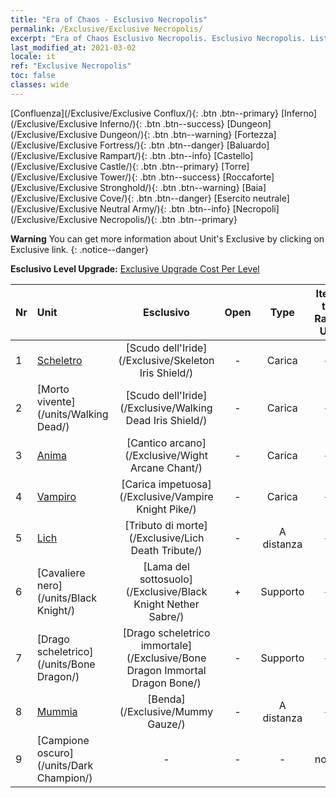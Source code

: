 ```yaml
---
title: "Era of Chaos - Esclusivo Necropolis"
permalink: /Exclusive/Exclusive Necropolis/
excerpt: "Era of Chaos Esclusivo Necropolis. Esclusivo Necropolis. List of Esclusivo Necropolis in Era of Chaos"
last_modified_at: 2021-03-02
locale: it
ref: "Exclusive Necropolis"
toc: false
classes: wide
---
```

 [Confluenza](/Exclusive/Exclusive Conflux/){: .btn .btn--primary} [Inferno](/Exclusive/Exclusive Inferno/){: .btn .btn--success} [Dungeon](/Exclusive/Exclusive Dungeon/){: .btn .btn--warning} [Fortezza](/Exclusive/Exclusive Fortress/){: .btn .btn--danger} [Baluardo](/Exclusive/Exclusive Rampart/){: .btn .btn--info} [Castello](/Exclusive/Exclusive Castle/){: .btn .btn--primary} [Torre](/Exclusive/Exclusive Tower/){: .btn .btn--success} [Roccaforte](/Exclusive/Exclusive Stronghold/){: .btn .btn--warning} [Baia](/Exclusive/Exclusive Cove/){: .btn .btn--danger} [Esercito neutrale](/Exclusive/Exclusive Neutral Army/){: .btn .btn--info} [Necropoli](/Exclusive/Exclusive Necropolis/){: .btn .btn--primary} 

**Warning** You can get more information about Unit's Exclusive by clicking on Exclusive link. 
{: .notice--danger}

 **Esclusivo Level Upgrade:** [Exclusive Upgrade Cost Per Level](/Exclusive/ExclusiveUpgradeCostPerLevel/)

  | Nr |         Unit        | Esclusivo | Open  |    Type   |  Item to Rank UP      |  Skin   |
  |:---|:--------------------|:-------------:|:-----:|:---------:|:---------------------:|:-------:|
  | 1  | [Scheletro](/units/Skeleton/) | [Scudo dell'Iride](/Exclusive/Skeleton Iris Shield/) | - | Carica | - | - |
  | 2  | [Morto vivente](/units/Walking Dead/) | [Scudo dell'Iride](/Exclusive/Walking Dead Iris Shield/) | - | Carica | - | - |
  | 3  | [Anima](/units/Wight/) | [Cantico arcano](/Exclusive/Wight Arcane Chant/) | - | Carica | - | - |
  | 4  | [Vampiro](/units/Vampire/) | [Carica impetuosa](/Exclusive/Vampire Knight Pike/) | - | Carica | - | - |
  | 5  | [Lich](/units/Lich/) | [Tributo di morte](/Exclusive/Lich Death Tribute/) | - | A distanza | - | - |
  | 6  | [Cavaliere nero](/units/Black Knight/) | [Lama del sottosuolo](/Exclusive/Black Knight Nether Sabre/) | + | Supporto | - | - |
  | 7  | [Drago scheletrico](/units/Bone Dragon/) | [Drago scheletrico immortale](/Exclusive/Bone Dragon Immortal Dragon Bone/) | - | Supporto | - | - |
  | 8  | [Mummia](/units/Mummy/) | [Benda](/Exclusive/Mummy Gauze/) | - | A distanza | - | - |
  | 9  | [Campione oscuro](/units/Dark Champion/) | - | - | - | none | none |
